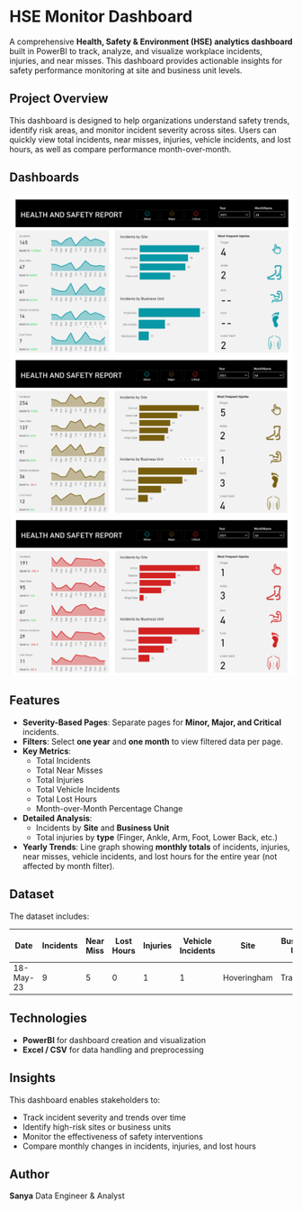 # HSE Monitor Dashboard

A comprehensive **Health, Safety & Environment (HSE) analytics dashboard** built in PowerBI to track, analyze, and visualize workplace incidents, injuries, and near misses. This dashboard provides actionable insights for safety performance monitoring at site and business unit levels.

## Project Overview

This dashboard is designed to help organizations understand safety trends, identify risk areas, and monitor incident severity across sites. Users can quickly view total incidents, near misses, injuries, vehicle incidents, and lost hours, as well as compare performance month-over-month.

## Dashboards

![Minor Incidents Dashboard](./docs/dashboard_1.png)
![Major Incidents Dashboard](./docs/dashboard_2.png)
![Critical Incidents Dashboard](./docs/dashboard_3.png)

## Features

- **Severity-Based Pages**: Separate pages for **Minor, Major, and Critical** incidents.
- **Filters**: Select **one year** and **one month** to view filtered data per page.
- **Key Metrics**:
  - Total Incidents
  - Total Near Misses
  - Total Injuries
  - Total Vehicle Incidents
  - Total Lost Hours
  - Month-over-Month Percentage Change
- **Detailed Analysis**:
  - Incidents by **Site** and **Business Unit**
  - Total injuries by **type** (Finger, Ankle, Arm, Foot, Lower Back, etc.)
- **Yearly Trends**: Line graph showing **monthly totals** of incidents, injuries, near misses, vehicle incidents, and lost hours for the entire year (not affected by month filter).

## Dataset

The dataset includes:

| Date       | Incidents | Near Miss | Lost Hours | Injuries | Vehicle Incidents | Site         | Business Unit | Severity | Most Frequent Injury |
|------------|-----------|-----------|------------|----------|-----------------|--------------|---------------|---------|--------------------|
| 18-May-23  | 9         | 5         | 0          | 1        | 1               | Hoveringham  | Transport     | Critical | Lower Back         |

## Technologies

- **PowerBI** for dashboard creation and visualization
- **Excel / CSV** for data handling and preprocessing

## Insights

This dashboard enables stakeholders to:

- Track incident severity and trends over time  
- Identify high-risk sites or business units  
- Monitor the effectiveness of safety interventions  
- Compare monthly changes in incidents, injuries, and lost hours  


## Author

**Sanya**  Data Engineer & Analyst

